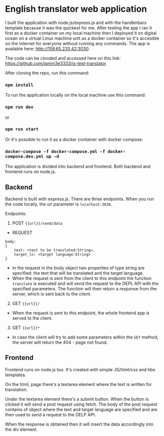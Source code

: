 # English translator web application
I built the application with node.js/express.js and with the handlerbars template because it was the quickest for me.
After testing the app I ran it first as a docker container on my local machine then I deployed it on digital ocean on a virtual Linux machine unit as a docker container so it's accesible on the internet for everyone without running any commands. 
The app is available here: http://159.65.220.42:3030.

The code can be clonded and accessed here on this link: https://github.com/jamm3e3333/js-test-translator. 

After cloning the repo, run this command:

### `npm install`

To run the application locally on the local machine use this command:

### `npm run dev`
or
### `npm run start`

Or it's possible to run it as a docker container with docker compose:
### `docker-compose -f docker-compose.yml -f docker-compose.dev.yml up -d`

The application is divided into backend and frontend. Both backend and frontend runs on node.js.
## Backend

Backend is built with express.js.
There are three endpoints.
When you run the code locally, the url parameter is `localhost:3030`.

Endpoints:

1. POST `{{url}}/send/data`
- REQUEST
```
body:
{
    text: <text to be translated:String>,
    target_ln: <target language:String>
}
```
- In the request in the body object two properties of type string are specified: the text that will be translated and the target language.
- When the request is sent from the client to this endpoint the function `translate` is executed and will send the request to the DEPL API with the specified parameters. The function will then return a response from the server, which is sent back to the client. 

2. GET `{{url}}/`
- When the request is sent to this endpoint, the whole frontend app is served to the client.

3. GET `{{url}}*`
- In case the client will try to add some parameters within the `GET` method, the server will return the 404 - page not found.

## Frontend
Frontend runs on node.js too. It's created with simple JS/html/css and hbs templates.

On the html, page there's a textarea element where the text is written for translation. 

Under the textarea element there's a submit button. When the button is clicked it will send a post request using fetch. The body of the post request contains of object where the text and target language are specified and are then used to send a request to the DELP API. 

When the response is obtained then it will insert the data accordingly into the div element. 